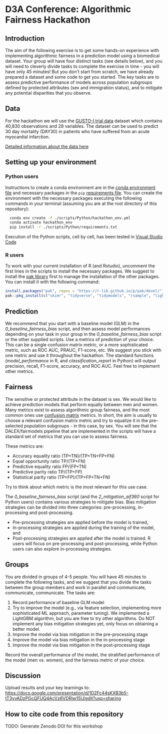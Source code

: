 # D3A Conference: Algorithmic Fairness Hackathon

## Introduction
The aim of the following exercise is to get some hands-on experience with implementing algorithmic fairness in a prediction model using a biomedical dataset. Your group will have four distinct tasks (see details below), and you will need to cleverly divide tasks to complete the exercise in time - you will have only 45 minutes! But you don't start from scratch, we have already prepared a dataset and some code to get you started. The key tasks are to assess predictive performance of models across population subgroups defined by protected attributes (sex and immigration status), and to mitigate any potential disparities that you observe.

## Data
For the hackathon we will use the [GUSTO-I trial data](https://pubmed.ncbi.nlm.nih.gov/7882472/) dataset which contains 40,830 observations and 28 variables. The dataset can be used to predict 30 day mortality (DAY30) in patients who have suffered from an acute myocardial infarction.

[Detailed information about the data here](data/Dataset.md)

## Setting up your environment

### Python users

Instructions to create a conda environment are in the [conda environment file](scripts/Python/hackathon_env.yml) and necessary packages in the `pip` [requirements file](scripts/Python/requirements.txt). You can create the environment with the necessary packages executing the following commands in your terminal (assuming you are at the root directory of this repository):

```bash
  conda env create -f ./scripts/Python/hackathon_env.yml
  conda activate hackathon_env
  pip install -r ./scripts/Python/requirements.txt
```

Execution of the Python scripts, cell by cell, has been tested in [Visual Studio Code](https://code.visualstudio.com/)

### R users

To work with your current installation of R (and Rstudio), uncomment the first lines in the scripts to install the necessary packages. We suggest to install the [pak library](https://pak.r-lib.org/) first to manage the installation of the other packages. You can install it with the following command:

```R
install.packages("pak", repos = "https://r-lib.github.io/p/pak/devel/")
pak::pkg_install(c("skimr", "tidyverse", "tidymodels", "rsample", "lightgbm", "parsnip", "bonsai", "tune", "yardstick", "DALEX", "DALEXtra", "fairmodels", "ggplot2", "pROC", "gbm"))
```

## Prediction
We recommend that you start with a baseline model (GLM) in the *0_baseline_fairness_bias* script, and then assess model performances depending on your task in your group in the *0_baseline_fairness_bias* script or the other supplied scripts. Use a metrics of prediction of your choice. This can be a single confusion matrix metric, or a more sophisticated metric, such as ROC AUC, PRAUC, F1-score, etc. We suggest you stick with one metric and use it throughout the hackathon. The standard functions (*model_performance* in R, and *classification_report* in Python) will output precision, recall, F1-score, accuracy, and ROC AUC. Feel free to implement other metrics.

## Fairness
The sensitive or protected attribute in the dataset is sex. We would like to achieve prediction models that perform equally between men and women. Many metrics exist to assess algorithmic group fairness, and the most common ones use [confusion matrix](https://en.wikipedia.org/wiki/Confusion_matrix) metrics. In short, the aim is usually to choose a relevant confusion matrix metric and try to equalize it in the pre-selected population subgroups - in this case, by sex. You will see that the DALEX/fairmodels pipeline that are implemented in the scripts will have a standard set of metrics that you can use to assess fairness.

These metrics are: 
- Accuracy equality ratio (TP+TN)/(TP+TN+FP+FN)
- Equal opportunity ratio TP/(TP+FN)
- Predictive equality ratio FP/(FP+TN)
- Predictive parity ratio TP/(TP+FP)
- Statistical parity ratio (TP+FP)/(TP+FP+TN+FN)

Try to think about which metric is the most relevant for this use case.

The *0_baseline_fairness_bias* script (and the *2_mitigation_aif360* script for Python users) contains various strategies to mitigate bias. Bias mitigation strategies can be divided into three categories: pre-processing, in-processing and post-processing. 
- Pre-processing strategies are applied before the model is trained,
- In-processing strategies are applied during the training of the model, and
- Post-processing strategies are applied after the model is trained. 
R users will focus on pre-processing and post-processing, while Python users can also explore in-processing strategies.

## Groups
You are divided in groups of 4-5 people. You will have 45 minutes to complete the following tasks, and we suggest that you divide the tasks between the group members and work in parallel and communicate, communicate, communicate.
The tasks are:
1. Record performance of baseline GLM model
2. Try to improve the model (e.g., via feature selection, implementing more sophisticated ML approach, parameter tuning). We implemented a LightGBM algorithm, but you are free to try other algorithms. Do NOT implement any bias mitigation strategies yet, only focus on obtaining a better model.
3. Improve the model via bias mitigation in the pre-processing stage
4. Improve the model via bias mitigation in the in-processing stage
5. Improve the model via bias mitigation in the post-processing stage

Record the overall performance of the model, the stratified performance of the model (men vs. women), and the fairness metric of your choice.

## Discussion
Upload results and your key learnings to:
https://docs.google.com/presentation/d/1D2Fc44sKXB3b5-tT3yvADzPGcQFUQ4AcVz6VDRiw15U/edit?usp=sharing

## How to cite code from this repository
TODO: Generate Zenodo DOI for this workshop

